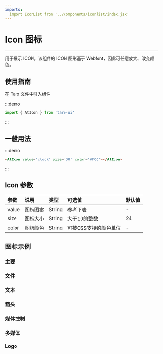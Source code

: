 ```yaml
---
imports:
  import IconList from '../components/iconlist/index.jsx'
---
```

# Icon 图标

---

用于展示 ICON。该组件的 ICON 图形基于 Webfont，因此可任意放大、改变颜色。

## 使用指南

在 Taro 文件中引入组件

:::demo
```js
import { AtIcon } from 'taro-ui'
```
:::

## 一般用法

:::demo
```html
<AtIcon value='clock' size='30' color='#F00'></AtIcon>
```
:::

## Icon 参数

| 参数  | 说明     | 类型   | 可选值                | 默认值 |
|:------|:---------|:-------|:----------------------|:-------|
| value | 图标图案 | String | 参考下表              | -      |
| size  | 图标大小 | String | 大于10的整数          | 24     |
| color | 图标颜色 | String | 可被CSS支持的颜色单位 | -      |

## 图标示例

### 主要
<IconList type='main'></IconList>

### 文件
<IconList type='file'></IconList>

### 文本
<IconList type='text'></IconList>

### 箭头
<IconList type='arrow'></IconList>

### 媒体控制
<IconList type='media'></IconList>

### 多媒体
<IconList type='photo'></IconList>

### Logo
<IconList type='logo'></IconList>
